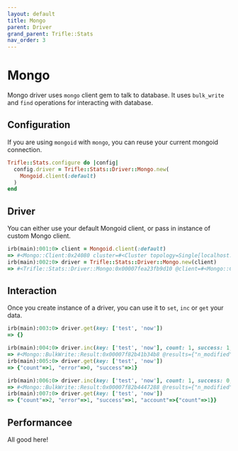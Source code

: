 ```yaml
---
layout: default
title: Mongo
parent: Driver
grand_parent: Trifle::Stats
nav_order: 3
---
```


# Mongo

Mongo driver uses `mongo` client gem to talk to database. It uses `bulk_write` and `find` operations for interacting with database.

## Configuration

If you are using `mongoid` with `mongo`, you can reuse your current mongoid connection.

```ruby
Trifle::Stats.configure do |config|
  config.driver = Trifle::Stats::Driver::Mongo.new(
    Mongoid.client(:default)
  )
end
```

## Driver

You can either use your default Mongoid client, or pass in instance of custom Mongo client.

```ruby
irb(main):001:0> client = Mongoid.client(:default)
=> #<Mongo::Client:0x24080 cluster=#<Cluster topology=Single[localhost:27017] servers=[#<Server address=localhost:27017 STANDALONE pool=#<ConnectionPool size=0 (0-5) used=0 avail=0 pending=0>>]>>
irb(main):002:0> driver = Trifle::Stats::Driver::Mongo.new(client)
=> #<Trifle::Stats::Driver::Mongo:0x00007fea23fb9d10 @client=#<Mongo::Client:0x24080 cluster=#<Cluster topology=Single[localhost:27017] servers=[#<Server address=localhost:27017 STANDALONE pool=#<ConnectionPool size=0 (0-5) used=0 avail=0 pending=0>>]>>, @...
```

## Interaction

Once you create instance of a driver, you can use it to `set`, `inc` or `get` your data.

```ruby
irb(main):003:0> driver.get(key: ['test', 'now'])
=> {}

irb(main):004:0> driver.inc(key: ['test', 'now'], count: 1, success: 1, error: 0)
=> #<Mongo::BulkWrite::Result:0x00007f82b41b34b8 @results={"n_modified"=>0, "n_upserted"=>1, "n_matched"=>0, "n"=>1, "upserted_ids"=>[BSON::ObjectId('60eaa78077d55d15b685182f')]}>
irb(main):005:0> driver.get(key: ['test', 'now'])
=> {"count"=>1, "error"=>0, "success"=>1}

irb(main):006:0> driver.inc(key: ['test', 'now'], count: 1, success: 0, error: 1, account: { count: 1 })
=> #<Mongo::BulkWrite::Result:0x00007f82b4447288 @results={"n_modified"=>1, "n_upserted"=>0, "n_matched"=>1, "n"=>1, "upserted_ids"=>[]}>
irb(main):007:0> driver.get(key: ['test', 'now'])
=> {"count"=>2, "error"=>1, "success"=>1, "account"=>{"count"=>1}}
```

## Performancee

All good here!
